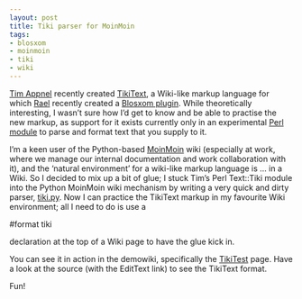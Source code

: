 ```yaml
---
layout: post
title: Tiki parser for MoinMoin
tags:
- blosxom
- moinmoin
- tiki
- wiki
---
```



[Tim Appnel](http://www.mplode.com/tima/) recently created [TikiText](http://www.mplode.com/tima/archives/000215.html), a Wiki-like markup language for which [Rael](http://www.oreillynet.com/%7Erael/) recently created a [Blosxom plugin](http://www.raelity.org/archives/computers/internet/weblogs/blosxom/plugins/tiki.html). While theoretically interesting, I wasn’t sure how I’d get to know and be able to practise the new markup, as support for it exists currently only in an experimental [Perl module](http://www.mplode.com/tima/projects/tiki/tiki.tar.gz) to parse and format text that you supply to it.

I’m a keen user of the Python-based [MoinMoin](http://moin.sourceforge.net/) wiki (especially at work, where we manage our internal documentation and work collaboration with it), and the ‘natural environment’ for a wiki-like markup language is … in a Wiki. So I decided to mix up a bit of glue; I stuck Tim’s Perl Text::Tiki module into the Python MoinMoin wiki mechanism by writing a very quick and dirty parser, [tiki.py](/~dj/2003/02/tiki.py). Now I can practice the TikiText markup in my favourite Wiki environment; all I need to do is use a

#format tiki

declaration at the top of a Wiki page to have the glue kick in.

You can see it in action in the demowiki, specifically the [TikiTest](/demowiki/TikiTest) page. Have a look at the source (with the EditText link) to see the TikiText format.

Fun!


